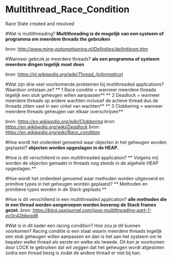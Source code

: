 # Multithread_Race_Condition
Race State created and resolved

#Wat is multithreading?
**Multithreading is de mogelijk van een systeem of programma om meerdere threads the gebruiken**

*bron: http://www.ming-automatisering.nl/Definities/definitiesm.htm*

#Wanneer gebruik je meerdere threads?
**als een programma of systeem meerdere dingen tegelijk moet doen**

*bron: https://nl.wikipedia.org/wiki/Thread_(informatica)*

#Wat zijn drie veel voorkomende problemen bij mutithreaded applications? Waardoor ontstaan ze?
** 1 Race conditie = wanneer meerdere threads tegelijk een stuk geheugen willen aanpassen**
** 2 Deadlock = wanneer meerdere threads op andere wachten inclusief de actieve thread dus de threads zitten vast in een cirkel van wachten** 
** 3 Clobbering = wanneer meerdere threads geheugen van elkaar overschrijven**

*bron: https://en.wikipedia.org/wiki/Clobbering*
*bron: https://en.wikipedia.org/wiki/Deadlock*
*bron: https://en.wikipedia.org/wiki/Race_condition*


#Hoe wordt het onderdeel genoemd waar objecten in het geheugen worden geplaatst?
**objecten worden opgeslagen in de HEAP.**

#Hoe is dit verschillend in een multithreaded application?
** Volgens mij worden de objecten gemaakt in threads nog steeds in de algehele HEAP opgeslagen.**

#Hoe wordt het onderdeel genoemd waar methoden worden uitgevoerd en primitive types in het geheugen worden geplaatst?
** Methoden en primitieve types worden in de Stack geplaats.**

#Hoe is dit verschillend in een multithreaded application?
**alle methoden die in een thread worden aangeroepen worden bovenop de Stack frames gezet.**
*bron: https://blog.usejournal.com/java-multithreading-part-1-ec0c42bbead6*


#Wat is in dit kader een racing condition? Hoe zou je dit kunnen voorkomen?
Racing conditie is een staat waarin meerdere threads tegelijk een stuk geheugen willen aanpassen en dan is het aan het systeem om te bepalen welke thread als eerste en welke als tweede.
Dit kan je voorkomen door LOCK te gebruiken dat wil zeggen dat het geheugen wordt afgesloten zodra een thread bezig is zodat de andere thread er niet bij kan.